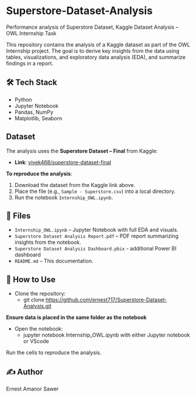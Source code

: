 # Superstore-Dataset-Analysis
Performance analysis of Superstore Dataset, Kaggle Dataset Analysis –  OWL Internship Task

This repository contains the analysis of a Kaggle dataset as part of the OWL Internship project.
The goal is to derive key insights from the data using tables, visualizations, and exploratory data analysis (EDA), and summarize findings in a report.

## 🛠 Tech Stack

- Python
- Jupyter Notebook
- Pandas, NumPy
- Matplotlib, Seaborn


##  Dataset

The analysis uses the **Superstore Dataset – Final** from Kaggle:

- **Link**: [vivek468/superstore-dataset-final](https://www.kaggle.com/datasets/vivek468/superstore-dataset-final)

**To reproduce the analysis**:
1. Download the dataset from the Kaggle link above.
2. Place the file (e.g., `Sample - Superstore.csv`) into a local directory.
3. Run the notebook `Internship_OWL.ipynb`.


## 📂 Files
- `Internship_OWL.ipynb` – Jupyter Notebook with full EDA and visuals.
- `Superstore Dataset Analysis Report.pdf` – PDF report summarizing insights from the notebook.
- `Superstore Dataset Analysis Dashboard.pbix` - additional Power BI dashboard 
- `README.md` – This documentation.


## 🚀 How to Use

- Clone the repository:
  - git clone https://github.com/ernest717/Superstore-Dataset-Analysis.git
    
**Ensure data is placed in the same folder as the notebook**
- Open the notebook:
  - jupyter notebook Internship_OWL.ipynb with either Jupyter notebook or VScode

Run the cells to reproduce the analysis.

## ✍️ Author
Ernest Amanor Sawer
